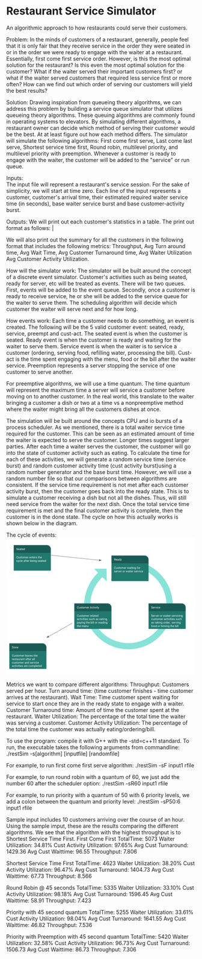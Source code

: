 # Restaurant Service Simulator
An algorithmic approach to how restaurants could serve their customers.

Problem:
In the minds of customers of a restaurant, generally, people feel that it is only fair that they receive service in the order they were seated in or in the order we were ready to engage with the waiter at a restaurant. Essentially, first come first service order.  However, is this the most optimal solution for the restaurant? Is this even the most optimal solution for the customer? What if the waiter served their important customers first? or what if the waiter served customers that required less service first or more often?  How can we find out which order of serving our customers will yield the best results?  

Solution:
Drawing inspiration from queueing theory algorithms, we can address this problem by building a service queue simulator that utilizes queueing theory algorithms. These queuing algorithms are commonly found in operating systems to elevators. By simulating different algorithms, a restaurant owner can decide which method of serving their customer would be the best. At at least figure out how each method differs.
The simulator will simulate the following algorithms: First come first serve, Last come last serve, Shortest service time first, Round robin, multilevel priority, and multilevel priority with preemption. Whenever a customer is ready to engage with the waiter, the customer will be added to the "service" or run queue.

Inputs:  
The input file will represent a restaurant's service session.  For the sake of simplicity, we will start at time zero. Each line of the input represents a customer, customer's arrival time, their estimated required waiter service time (in seconds), base waiter service burst and base customer-activity burst.

Outputs:
We will print out each customer's statistics in a table. The print out format as follows:
<Seating Time> <Total Service Time> <Base Service Burst><Base Cust-Act burst> <Priority Level> | <Finish Time> <Turnaround Time> <Total Cust-Act Time> <Total Cust Wait Time>

We will also print out the summary for all the customers in the following format that includes the following metrics:
Throughput, Avg Turn around time, Avg Wait Time, Avg Customer Turnaround time, Avg Waiter Utilization Avg Customer Activity Utilization. 

How will the simulator work:
The simulator will be built around the concept of a discrete event simulator.  Customer's activities such as being seated, ready for server, etc will be treated as events. There will be two queues. First, events will be added to the event queue. Secondly, once a customer is ready to receive service, he or she will be added to the service queue for the waiter to serve them. The scheduling algorithm will decide which customer the waiter will serve next and for how long.

How events work: 
Each time a customer needs to do something, an event is created.  The following will be the 5 valid customer event: seated, ready, service, preempt and cust-act.  The seated event is when the customer is seated. Ready event is when the customer is ready and waiting for the waiter to serve them. Service event is when the waiter is to service a customer (ordering, serving food, refilling water, processing the bill). Cust-act is the time spent engaging with the menu, food or the bill after the waiter service. Preemption represents a server stopping the service of one customer to serve another. 

For preemptive algorithms, we will use a time quantum. The time quantum will represent the maximum time a server will service a customer before moving on to another customer.  In the real world, this translate to the waiter bringing a customer a dish or two at a time vs a nonpreemptive method where the waiter might bring all the customers dishes at once. 

The simulation will be built around the concepts CPU and io bursts of a process scheduler. As we mentioned, there is a total waiter service time required for the customer. This can be seen as an estimated amount of time the waiter is expected to serve the customer. Longer times suggest larger parties.  After each time a waiter serves the customer, the customer will go into the state of customer activity such as eating.  To calculate the time for each of these activities, we will generate a random service time (service burst) and random customer activity time (cust activity  burst)using a random number generator and the base burst time. However, we will use a random number file so that our comparisons between algorithms are consistent. If the service time requirement is not met after each customer activity burst, then the customer goes back into the ready state.  This is to simulate a customer receiving a dish but not all the dishes. Thus, will still need service from the waiter for the next dish. Once the total service time requirement is met and the final customer activity is complete, then the customer is in the done state. The cycle on how this actually works is shown below in the diagram.

The cycle of events: 
![alt text](https://github.com/mrchowmein/Restaurant_Service_Simulator/blob/master/restsimcycle.png)

Metrics we want to compare different algorithms:
Throughput: Customers served per hour.
Turn around time: (time customer finishes - time customer arrives at the restaurant).
Wait Time: Time customer spent waiting for service to start once they are in the ready state to engage with a waiter.
Customer Turnaround time: Amount of time the customer spent at the restaurant. 
Waiter Utilization: The percentage of the total time the waiter was serving a customer.
Customer Activity Utilization: The percentage of the total time the customer was actually eating/ordering/bill.

To use the program: compile it with G++ with the -std=c++11 standard.
To run, the executable takes the following arguments from commandline:
./restSim -s[algorithm] [inputfile] [randomfile]

For example, to run first come first serve algorithm:
./restSim -sF input1 rfile

For example, to run round robin with a quantum of 60, we just add the number 60 after the scheduler option:
./restSim -sR60 input1 rfile

For example, to run priority with a quantum of 50 with 6 priority levels, we add a colon between the quantum and priority level:
./restSim -sP50:6 input1 rfile

Sample input includes 10 customers arriving over the course of an hour.
Using the sample imput, these are the results comparing the different algorithms. We see that the algorithm with the highest throughput is to Shortest Service Time First.
First Come First
TotalTime: 5073
Waiter Utilization: 34.81%
Cust Activity Utilization: 97.65%
Avg Cust Turnaround: 1429.36
Avg Cust Waittime: 96.55
Throughput: 7.806

Shortest Service Time First
TotalTime: 4623
Waiter Utilization: 38.20%
Cust Activity Utilization: 96.47%
Avg Cust Turnaround: 1404.73
Avg Cust Waittime: 67.73
Throughput: 8.566

Round Robin @ 45 seconds
TotalTime: 5335
Waiter Utilization: 33.10%
Cust Activity Utilization: 98.18%
Avg Cust Turnaround: 1596.45
Avg Cust Waittime: 58.91
Throughput: 7.423

Priority with 45 second quantum
TotalTime: 5255
Waiter Utilization: 33.61%
Cust Activity Utilization: 98.04%
Avg Cust Turnaround: 1641.55
Avg Cust Waittime: 46.82
Throughput: 7.536

Priority with Preemption with 45 second quantum 
TotalTime: 5420
Waiter Utilization: 32.58%
Cust Activity Utilization: 96.73%
Avg Cust Turnaround: 1506.73
Avg Cust Waittime: 86.73
Throughput: 7.306

